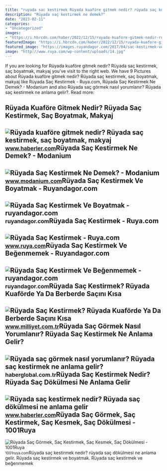 ```yaml
---
title: "ruyada sac kestirmek Rüyada kuaföre gitmek nedir? rüyada saç kestirmek, saç boyatmak, makyaj"
description: "Rüyada saç kestirmek ne demek?"
date: "2023-02-11"
categories:
- "Uncategorized"
images:
- "https://i.hbrcdn.com/haber/2022/12/15/ruyada-kuafore-gitmek-nedir-ruyada-sac-kestirmek-15497029_6304_amp.jpg"
featuredImage: "https://i.hbrcdn.com/haber/2022/12/15/ruyada-kuafore-gitmek-nedir-ruyada-sac-kestirmek-15497029_6304_amp.jpg"
featured_image: "https://images.ruyandagor.com/2017/04/sac-kestirmek-ve-boyatmak-2144.jpg"
image: "http://www.ruya.com/wp-content/uploads/14.jpg"
---
```


If you are looking for Rüyada kuaföre gitmek nedir? Rüyada saç kestirmek, saç boyatmak, makyaj you've visit to the right web. We have 9 Pictures about Rüyada kuaföre gitmek nedir? Rüyada saç kestirmek, saç boyatmak, makyaj like Rüyada Saç Kestirmek - Ruya.com, Rüyada Saç Kestirmek Ne Demek? - Modanium and also Rüyada saç görmek nasıl yorumlanır? Rüyada saç kestirmek ne anlama gelir?. Read more:

Rüyada Kuaföre Gitmek Nedir? Rüyada Saç Kestirmek, Saç Boyatmak, Makyaj
-----------------------------------------------------------------------

 ![Rüyada kuaföre gitmek nedir? Rüyada saç kestirmek, saç boyatmak, makyaj](https://i.hbrcdn.com/haber/2022/12/15/ruyada-kuafore-gitmek-nedir-ruyada-sac-kestirmek-15497029_6304_amp.jpg) <small>www.haberler.com</small>Rüyada Saç Kestirmek Ne Demek? - Modanium
-----------------------------------------

 ![Rüyada Saç Kestirmek Ne Demek? - Modanium](https://www.modanium.com/wp-content/uploads/2019/12/ruyada-sac-kestirmek.jpg) <small>www.modanium.com</small>Rüyada Saç Kestirmek Ve Boyatmak - Ruyandagor.com
-------------------------------------------------

 ![Rüyada Saç Kestirmek Ve Boyatmak - ruyandagor.com](https://images.ruyandagor.com/2017/04/sac-kestirmek-ve-boyatmak-2144.jpg) <small>ruyandagor.com</small>Rüyada Saç Kestirmek - Ruya.com
-------------------------------

 ![Rüyada Saç Kestirmek - Ruya.com](http://www.ruya.com/wp-content/uploads/14.jpg) <small>www.ruya.com</small>Rüyada Saç Kestirmek Ve Beğenmemek - Ruyandagor.com
---------------------------------------------------

 ![Rüyada Saç Kestirmek Ve Beğenmemek - ruyandagor.com](https://images.ruyandagor.com/2017/04/sac-kestirmek-ve-begenmemek-1325.jpg) <small>ruyandagor.com</small>Rüyada Saç Kestirmek? Rüyada Kuaförde Ya Da Berberde Saçını Kısa
----------------------------------------------------------------

 ![Rüyada Saç Kestirmek? Rüyada Kuaförde Ya Da Berberde Saçını Kısa](https://i2.milimaj.com/i/milliyet/75/0x410/5ef427bc55428516ac452fdb.jpg) <small>www.milliyet.com.tr</small>Rüyada Saç Görmek Nasıl Yorumlanır? Rüyada Saç Kestirmek Ne Anlama Gelir?
-------------------------------------------------------------------------

 ![Rüyada saç görmek nasıl yorumlanır? Rüyada saç kestirmek ne anlama gelir?](https://i.haberglobal.com.tr/storage/files/images/2022/02/25/ruyada-sac-gormek-nasil-yorumlanir-ruyada-sac-kestirmek-ne-anlama-gelir-XybD.jpg) <small>haberglobal.com.tr</small>Rüyada Saç Kestirmek Nedir? Rüyada Saç Dökülmesi Ne Anlama Gelir
----------------------------------------------------------------

 ![Rüyada saç kestirmek nedir? Rüyada saç dökülmesi ne anlama gelir](https://i.hbrcdn.com/haber/2019/11/05/ruyada-sac-kestirmek-nedir-ruyada-sac-kestirmek-12583334_5334_amp.jpg) <small>www.haberler.com</small>Rüyada Saç Görmek, Saç Kestirmek, Saç Kesmek, Saç Dökülmesi - 1001Ruya
----------------------------------------------------------------------

 ![Rüyada Saç Görmek, Saç Kestirmek, Saç Kesmek, Saç Dökülmesi - 1001Ruya](https://1001ruya.com/wp-content/uploads/Ruyada-Sac-Gormek-Sac-Kestirmek-Sac-Kesmek-Sac-Dokulmesi-ne-demek-diyanet-islami.jpg) <small>1001ruya.com</small>Rüyada saç kestirmek nedir? rüyada saç dökülmesi ne anlama gelir. Rüyada saç kestirmek ve boyatmak. Rüyada saç kestirmek ve beğenmemek
